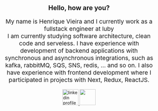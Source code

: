 <h2 align="center">
  Hello, how are you?
</h2>
<p align="center" style="font-size: 1.2rem">
  My name is Henrique Vieira and I currently work as a fullstack engineer at luby
</br>
  I am currently studying software architecture, clean code and serveless.
  I have experience with development of backend applications with synchronous and asynchronous integrations, such as kafka, rabbitMQ, SQS, SNS, redis, ... and so on. I also have experience with frontend development where I participated in projects with Next, Redux, ReactJS.
</p>
<p align="center">
  <a href="https://www.linkedin.com/in/henrique-vieira-406b781a7/" target="_blank" align="left">
      <img src="https://res.cloudinary.com/andretorquato/image/upload/v1619373619/readmes/linkedin_ronjde.png" alt="linkedin profile" width="52">
  </a>
<a href="https://www.instagram.com/henriicker/" target="_blank" align="right">
  <img src="https://res.cloudinary.com/andretorquato/image/upload/v1619373619/readmes/instagram_g5jldt.png" width="52">
</a>
</p>

